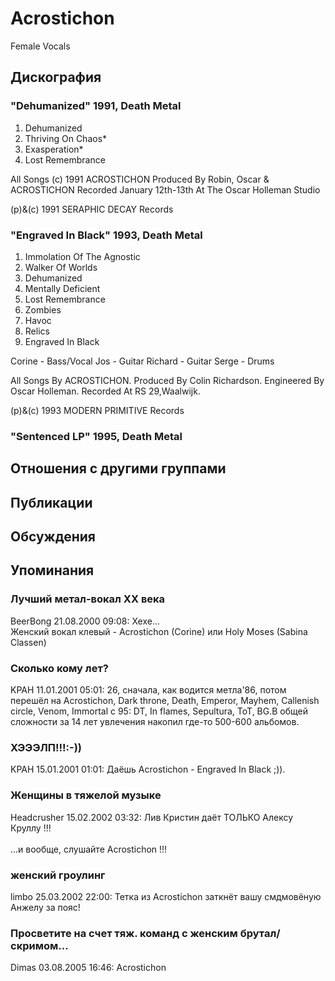 # Acrostichon

Female Vocals

## Дискография

### "Dehumanized" 1991, Death Metal

1. Dehumanized
2. Thriving On Chaos*
3. Exasperation*
4. Lost Remembrance

All Songs (c) 1991 ACROSTICHON
Produced By Robin, Oscar & ACROSTICHON
Recorded January 12th-13th At The Oscar
Holleman Studio

(p)&(c) 1991 SERAPHIC DECAY Records

### "Engraved In Black" 1993, Death Metal

1. Immolation Of The Agnostic
2. Walker Of Worlds
3. Dehumanized
4. Mentally Deficient
5. Lost Remembrance
6. Zombies
7. Havoc
8. Relics
9. Engraved In Black

 Corine - Bass/Vocal
 Jos - Guitar
 Richard - Guitar
 Serge - Drums

All Songs By ACROSTICHON.
Produced By Colin Richardson.
Engineered By Oscar Holleman.
Recorded At RS 29,Waalwijk.

(p)&(c) 1993 MODERN PRIMITIVE Records

### "Sentenced LP" 1995, Death Metal




## Отношения с другими группами


## Публикации


## Обсуждения


## Упоминания

### Лучший метал-вокал XX века

BeerBong 21.08.2000 09:08:
Хехе...<BR>Женский вокал клевый - Acrostichon (Corine) или Holy Moses (Sabina Classen)

### Сколько кому лет?

KPAH 11.01.2001 05:01:
26, сначала, как водится метла'86, потом перешёл на Acrostichon, Dark throne, Death, Emperor, Mayhem, Callenish circle, Venom, Immortal с 95: DT, In flames, Sepultura, ToT, BG.В общей сложности за 14 лет увлечения накопил где-то 500-600 альбомов.

### ХЭЭЭЛП!!!:-))

KPAH 15.01.2001 01:01:
Даёшь Acrostichon - Engraved In Black ;)).

### Женщины в тяжелой музыке

Headcrusher 15.02.2002 03:32:
Лив Кристин даёт ТОЛЬКО Алексу Круллу !!!<BR><BR>...и вообще, слушайте Acrostichon !!!

### женский гроулинг

limbo 25.03.2002 22:00:
Тетка из Acrostichon заткнёт вашу смдмовёную Анжелу за пояс!

### Просветите на счет тяж. команд с женским брутал/скримом...

Dimas 03.08.2005 16:46:
Acrostichon

